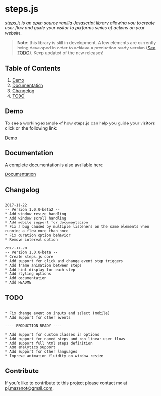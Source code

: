 # steps.js

*steps.js is an open source vanilla Javascript library allowing you to create user flow and guide your visitor to performs series of actions on your website.*

> **Note**: this library is still in development. A few elements are currently being developed in order to achieve a production ready version ([See TODO](#todo)). Keep updated of the new releases!

## Table of Contents

  1. [Demo](#demo)
  1. [Documentation](#documentation)
  1. [Changelog](#changelog)
  1. [TODO](#todo)

## Demo 

To see a working example of how steps.js can help you guide your visitors click on the following link:

[Demo](https://stepsjs.com "")

## Documentation

A complete documentation is also available here: 

[Documentation](https://stepsjs.com/#getting-started "")

## Changelog

```

2017-11-22
-- Version 1.0.0-beta2 --
* Add window resize handling
* Add window scroll handling
* Add mobile support for documentation
* Fix a bug caused by multiple listeners on the same elements when running a flow more than once
* Fix duration option behavior
* Remove interval option

2017-11-20
-- Version 1.0.0-beta --
* Create steps.js core
* Add support for click and change event step triggers
* Add frame animation between steps
* Add hint display for each step
* Add styling options
* Add documentation
* Add README

```

## TODO

```

* Fix change event on inputs and select (mobile)
* Add support for other events

---- PRODUCTION READY ----

* Add support for custom classes in options
* Add support for named steps and non linear user flows
* Add support full html steps definition
* Add analytics support
* Add support for other languages
* Improve animation fluidity on window resize

```

## Contribute

If you'd like to contribute to this project please contact me at [pj.mazenot@gmail.com](mailto:pj.mazenot@gmail.com "").
